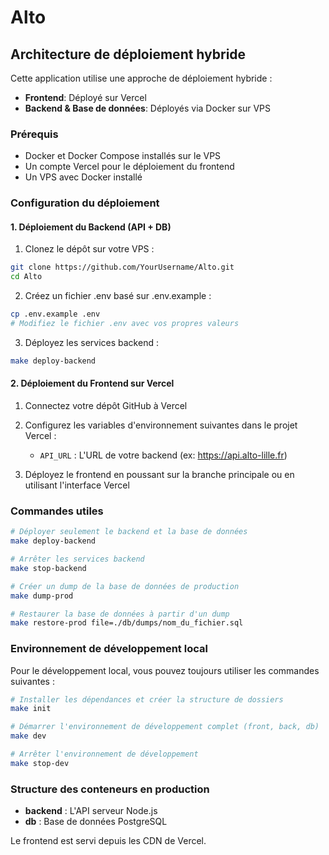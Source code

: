 # Alto

## Architecture de déploiement hybride

Cette application utilise une approche de déploiement hybride :

- **Frontend**: Déployé sur Vercel
- **Backend & Base de données**: Déployés via Docker sur VPS

### Prérequis

- Docker et Docker Compose installés sur le VPS
- Un compte Vercel pour le déploiement du frontend
- Un VPS avec Docker installé

### Configuration du déploiement

#### 1. Déploiement du Backend (API + DB)

1. Clonez le dépôt sur votre VPS :

```bash
git clone https://github.com/YourUsername/Alto.git
cd Alto
```

2. Créez un fichier .env basé sur .env.example :

```bash
cp .env.example .env
# Modifiez le fichier .env avec vos propres valeurs
```

3. Déployez les services backend :

```bash
make deploy-backend
```

#### 2. Déploiement du Frontend sur Vercel

1. Connectez votre dépôt GitHub à Vercel
2. Configurez les variables d'environnement suivantes dans le projet Vercel :

   - `API_URL` : L'URL de votre backend (ex: https://api.alto-lille.fr)

3. Déployez le frontend en poussant sur la branche principale ou en utilisant l'interface Vercel

### Commandes utiles

```bash
# Déployer seulement le backend et la base de données
make deploy-backend

# Arrêter les services backend
make stop-backend

# Créer un dump de la base de données de production
make dump-prod

# Restaurer la base de données à partir d'un dump
make restore-prod file=./db/dumps/nom_du_fichier.sql
```

### Environnement de développement local

Pour le développement local, vous pouvez toujours utiliser les commandes suivantes :

```bash
# Installer les dépendances et créer la structure de dossiers
make init

# Démarrer l'environnement de développement complet (front, back, db)
make dev

# Arrêter l'environnement de développement
make stop-dev
```

### Structure des conteneurs en production

- **backend** : L'API serveur Node.js
- **db** : Base de données PostgreSQL

Le frontend est servi depuis les CDN de Vercel.
